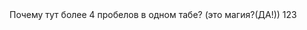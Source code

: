<html>
<head>
	<title>Блоки предписания</title>
</head>
<body>
	Почему тут более 4 пробелов в одном табе? (это магия?(ДА!))
	123
</body>
</html>

